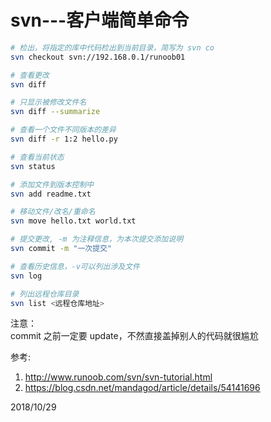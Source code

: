 # svn---客户端简单命令

```sh
# 检出，将指定的库中代码检出到当前目录，简写为 svn co
svn checkout svn://192.168.0.1/runoob01

# 查看更改
svn diff

# 只显示被修改文件名
svn diff --summarize

# 查看一个文件不同版本的差异
svn diff -r 1:2 hello.py

# 查看当前状态
svn status

# 添加文件到版本控制中
svn add readme.txt

# 移动文件/改名/重命名
svn move hello.txt world.txt

# 提交更改, -m 为注释信息，为本次提交添加说明
svn commit -m "一次提交"

# 查看历史信息，-v可以列出涉及文件
svn log

# 列出远程仓库目录
svn list <远程仓库地址>
```

注意：  
commit 之前一定要 update，不然直接盖掉别人的代码就很尴尬  


参考:  
1. http://www.runoob.com/svn/svn-tutorial.html
2. https://blog.csdn.net/mandagod/article/details/54141696


2018/10/29  
